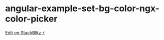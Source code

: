 # angular-example-set-bg-color-ngx-color-picker

[Edit on StackBlitz ⚡️](https://stackblitz.com/edit/angular-example-set-bg-color-ngx-color-picker-nk)